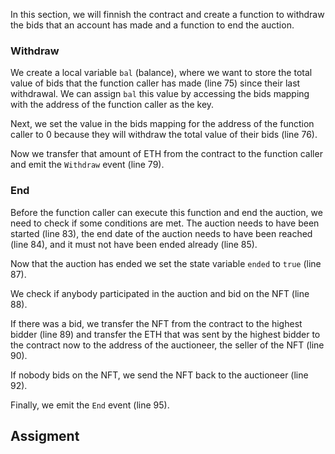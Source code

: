 In this section, we will finnish the contract and create a function to withdraw the bids that an account has made and a function to end the auction.

### Withdraw
We create a local variable `bal` (balance), where we want to store the total value of bids that the function caller has made (line 75) since their last withdrawal. We can assign `bal` this value by accessing the bids mapping with the address of the function caller as the key.

Next, we set the value in the bids mapping for the address of the function caller to 0 because they will withdraw the total value of their bids (line 76).

Now we transfer that amount of ETH from the contract to the function caller and emit the `Withdraw` event (line 79).

### End
Before the function caller can execute this function and end the auction, we need to check if some conditions are met. The auction needs to have been started (line 83), the end date of the auction needs to have been reached (line 84), and it must not have been ended already (line 85).

Now that the auction has ended we set the state variable `ended` to `true` (line 87).

We check if anybody participated in the auction and bid on the NFT (line 88).

If there was a bid, we transfer the NFT from the contract to the highest bidder (line 89) and transfer the ETH that was sent by the highest bidder to the contract now to the address of the auctioneer, the seller of the NFT (line 90).

If nobody bids on the NFT, we send the NFT back to the auctioneer (line 92).

Finally, we emit the `End` event (line 95).

## Assigment
